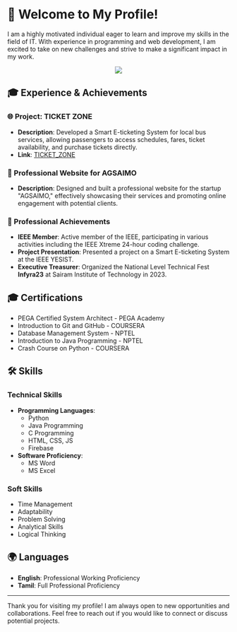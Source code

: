 # 👋 Welcome to My Profile! 




I am a highly motivated individual eager to learn and improve my skills in the field of IT. With experience in programming and web development, I am excited to take on new challenges and strive to make a significant impact in my work.
<div id="header" align="center">
  <img src="https://i.giphy.com/media/v1.Y2lkPTc5MGI3NjExNm9tcjYxYm52eWlsd2Y1a2htMHJlN3hpcHJkYjQxZHZ4Y2t5MGJzOCZlcD12MV9pbnRlcm5hbF9naWZfYnlfaWQmY3Q9Zw/qgQUggAC3Pfv687qPC/giphy.gif"/>

</div>

## 🎓 Experience & Achievements

### 🌐 Project: TICKET ZONE
- **Description**: Developed a Smart E-ticketing System for local bus services, allowing passengers to access schedules, fares, ticket availability, and purchase tickets directly.
- **Link**: [TICKET_ZONE](https://dinesh4343.github.io/TICKET_ZONE/)

### 💼 Professional Website for AGSAIMO
- **Description**: Designed and built a professional website for the startup "AGSAIMO," effectively showcasing their services and promoting online engagement with potential clients.

### 📜 Professional Achievements
- **IEEE Member**: Active member of the IEEE, participating in various activities including the IEEE Xtreme 24-hour coding challenge. 
- **Project Presentation**: Presented a project on a Smart E-ticketing System at the IEEE YESIST.
- **Executive Treasurer**: Organized the National Level Technical Fest **Infyra23** at Sairam Institute of Technology in 2023.

## 🎓 Certifications
- PEGA Certified System Architect - PEGA Academy
- Introduction to Git and GitHub - COURSERA
- Database Management System - NPTEL
- Introduction to Java Programming - NPTEL
- Crash Course on Python - COURSERA

## 🛠️ Skills
### Technical Skills
- **Programming Languages**: 
  - Python
  - Java Programming
  - C Programming
  - HTML, CSS, JS
  - Firebase
- **Software Proficiency**: 
  - MS Word
  - MS Excel

### Soft Skills
- Time Management
- Adaptability
- Problem Solving
- Analytical Skills
- Logical Thinking

## 🌍 Languages
- **English**: Professional Working Proficiency
- **Tamil**: Full Professional Proficiency

---

Thank you for visiting my profile! I am always open to new opportunities and collaborations. Feel free to reach out if you would like to connect or discuss potential projects.
